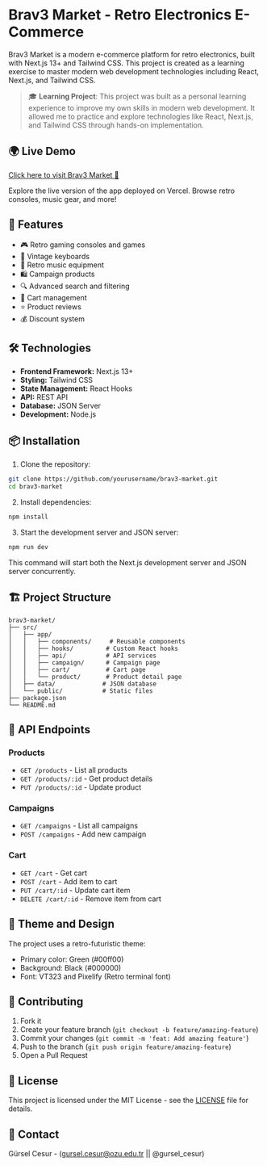 # Brav3 Market - Retro Electronics E-Commerce

Brav3 Market is a modern e-commerce platform for retro electronics, built with Next.js 13+ and Tailwind CSS. This project is created as a learning exercise to master modern web development technologies including React, Next.js, and Tailwind CSS.

> 🎓 **Learning Project**: This project was built as a personal learning experience to improve my own skills in modern web development. It allowed me to practice and explore technologies like React, Next.js, and Tailwind CSS through hands-on implementation.

## 🌍 Live Demo

[Click here to visit Brav3 Market 🚀](https://brav3-market.vercel.app)

Explore the live version of the app deployed on Vercel. Browse retro consoles, music gear, and more!

## 🚀 Features

- 🎮 Retro gaming consoles and games
- 🎹 Vintage keyboards
- 🎵 Retro music equipment
- 🛍️ Campaign products
- 🔍 Advanced search and filtering
- 🛒 Cart management
- ⭐ Product reviews
- 💰 Discount system

## 🛠️ Technologies

- **Frontend Framework:** Next.js 13+
- **Styling:** Tailwind CSS
- **State Management:** React Hooks
- **API:** REST API
- **Database:** JSON Server
- **Development:** Node.js

## 📦 Installation

1. Clone the repository:
```bash
git clone https://github.com/yourusername/brav3-market.git
cd brav3-market
```

2. Install dependencies:
```bash
npm install
```

3. Start the development server and JSON server:
```bash
npm run dev
```

This command will start both the Next.js development server and JSON server concurrently.

## 🏗️ Project Structure

```
brav3-market/
├── src/
│   ├── app/
│   │   ├── components/     # Reusable components
│   │   ├── hooks/         # Custom React hooks
│   │   ├── api/           # API services
│   │   ├── campaign/      # Campaign page
│   │   ├── cart/          # Cart page
│   │   └── product/       # Product detail page
│   ├── data/             # JSON database
│   └── public/           # Static files
├── package.json
└── README.md
```

## 🔧 API Endpoints

### Products
- `GET /products` - List all products
- `GET /products/:id` - Get product details
- `PUT /products/:id` - Update product

### Campaigns
- `GET /campaigns` - List all campaigns
- `POST /campaigns` - Add new campaign

### Cart
- `GET /cart` - Get cart
- `POST /cart` - Add item to cart
- `PUT /cart/:id` - Update cart item
- `DELETE /cart/:id` - Remove item from cart

## 🎨 Theme and Design

The project uses a retro-futuristic theme:
- Primary color: Green (#00ff00)
- Background: Black (#000000)
- Font: VT323 and Pixelify (Retro terminal font)

## 🤝 Contributing
1. Fork it
2. Create your feature branch (`git checkout -b feature/amazing-feature`)
3. Commit your changes (`git commit -m 'feat: Add amazing feature'`)
4. Push to the branch (`git push origin feature/amazing-feature`)
5. Open a Pull Request

## 📝 License

This project is licensed under the MIT License - see the [LICENSE](LICENSE) file for details.

## 👥 Contact

Gürsel Cesur - (gursel.cesur@ozu.edu.tr || @gursel_cesur)

